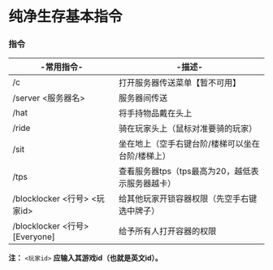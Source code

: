 # 纯净生存基本指令

### 指令

| -常用指令-                         | -描述-                         |
| ------------------------------ | ---------------------------- |
| /c                             | 打开服务器传送菜单【暂不可用】              |
| /server <服务器名>                 | 服务器间传送                       |
| /hat                           | 将手持物品戴在头上                    |
| /ride                          | 骑在玩家头上（鼠标对准要骑的玩家）            |
| /sit                           | 坐在地上（空手右键台阶/楼梯可以坐在台阶/楼梯上）    |
| /tps                           | 查看服务器tps（tps最高为20，越低表示服务器越卡） |
| /blocklocker <行号> <玩家id>       | 给其他玩家开锁容器权限（先空手右键选中牌子）       |
| /blocklocker <行号> \[Everyone]  | 给予所有人打开容器的权限                 |

**注：** `<玩家id>` **应输入其游戏id（也就是英文id）。**
